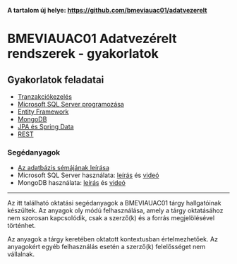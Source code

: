 **A tartalom új helye: <https://github.com/bmeviauac01/adatvezerelt>**

# BMEVIAUAC01 Adatvezérelt rendszerek - gyakorlatok

## Gyakorlatok feladatai

- [Tranzakciókezelés](Gyak-Tranzakciok/README.md)
- [Microsoft SQL Server programozása](Gyak-MSSQL/README.md)
- [Entity Framework](Gyak-EF/README.md)
- [MongoDB](Gyak-MongoDB/README.md)
- [JPA és Spring Data](Gyak-JPA/README.md)
- [REST](Gyak-REST/README.md)

### Segédanyagok

- [Az adatbázis sémájának leírása](Adatbazis/sema.md)
- Microsoft SQL Server használata: [leírás](Adatbazis/mssql-server.md) és [videó](https://youtu.be/gmY8reqSL7U)
- MongoDB használata: [leírás](Adatbazis/mongodb.md) és [videó](https://youtu.be/Xu2af7qPCHI)

---

Az itt található oktatási segédanyagok a BMEVIAUAC01 tárgy hallgatóinak készültek. Az anyagok oly módú felhasználása, amely a tárgy oktatásához nem szorosan kapcsolódik, csak a szerző(k) és a forrás megjelölésével történhet.

Az anyagok a tárgy keretében oktatott kontextusban értelmezhetőek. Az anyagokért egyéb felhasználás esetén a szerző(k) felelősséget nem vállalnak.
